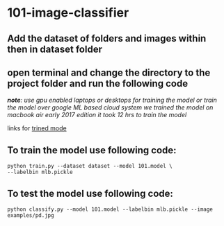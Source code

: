 # 101-image-classifier

## Add the dataset of folders and images within then in dataset folder
## open terminal and change the directory to the project folder and run the following code

_**note**: use gpu enabled laptops or desktops for training the model or train the model over google ML based cloud system we trained the model on macbook air early 2017 edition it took 12 hrs to train the model_

links for [trined mode](https://drive.google.com/open?id=1jjlNMCbIVqSuvAYYc2TPBFX5pu9DJPFw)

## To train the model use following code:
    python train.py --dataset dataset --model 101.model \
	--labelbin mlb.pickle
    
## To test the model use following code:
    python classify.py --model 101.model --labelbin mlb.pickle --image examples/pd.jpg
  
  
  
